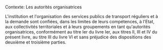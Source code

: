 Contexte: Les autorités organisatrices

L'institution et l'organisation des services publics de transport réguliers et à la demande sont confiées, dans les limites de leurs compétences, à l'Etat, aux collectivités territoriales et à leurs groupements en tant qu'autorités organisatrices, conformément au titre Ier du livre Ier, aux titres II, III et IV du présent livre, au titre III du livre VI et sans préjudice des dispositions des deuxième et troisième parties.